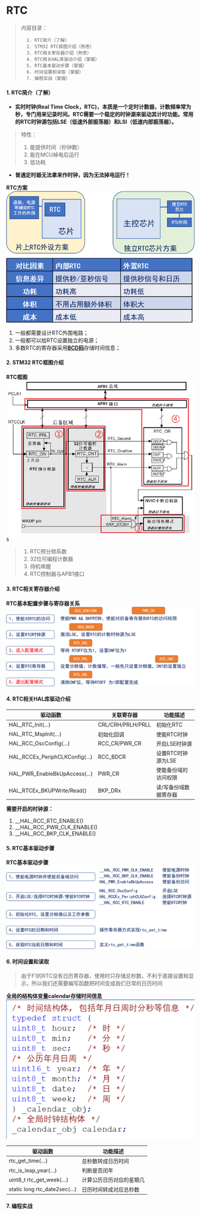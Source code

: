<!--
 * @Date: 2024-06-06
 * @LastEditors: GoKo-Son626
 * @LastEditTime: 2024-08-03
 * @FilePath: \STM32_Study\入门篇\12.RTC\RTC.md
 * @Description: 该模板为所有笔记模板
-->

# RTC

> 内容目录：
> 
>       1. RTC简介（了解）
>       2. STM32 RTC框图介绍（熟悉）
>       3. RTC相关寄存器介绍（熟悉）
>       4. RTC相关HAL库驱动介绍（掌握）
>       5. RTC基本驱动步骤（掌握）
>       6. 时间设置和读取（掌握）
>       7. 编程实战（掌握）


#### 1. RTC简介（了解）

- **实时时钟(Real Time Clock，RTC)，本质是一个定时计数器，计数频率常为秒，专门用来记录时间。RTC需要一个稳定的时钟源来驱动其计时功能。常用的RTC时钟源包括LSE（低速外部振荡器）和LSI（低速内部振荡器）。**
> 特性：
> 1. 能提供时间（秒钟数）
> 2. 能在MCU掉电后运行
> 3. 低功耗

- **普通定时器无法拿来作时钟，因为无法掉电运行！**

**RTC方案**
![RTC方案](Pictures/RTC方案.png)

1. 一般都需要设计RTC外围电路；
2. 一般都可以给RTC设置独立的电源；
3. 多数RTC的寄存器采用[**BCD码**](https://baike.baidu.com/item/BCD%E7%A0%81/826461?fr=aladdin)存储时间信息；

#### 2. STM32 RTC框图介绍

**RTC框图**
![RTC框图](Pictures/RTC框图.png)
s
> 1. RTC预分频系数
> 2. 32位可编程计数器
> 3. 待机唤醒
> 4. RTC控制器与APB1接口

#### 3. RTC相关寄存器介绍

**RTC基本配置步骤与寄存器关系**
![RTC基本配置步骤与寄存器关系](Pictures/RTC基本配置步骤与寄存器关系.png)

#### 4. RTC相关HAL库驱动介绍

| 驱动函数                       | 关联寄存器        | 功能描述              |
| ------------------------------ | ----------------- | --------------------- |
| HAL_RTC_Init(...)              | CRL/CRH/PRLH/PRLL | 初始化RTC             |
| HAL_RTC_MspInit(…)             | 初始化回调        | 使能RTC时钟           |
| HAL_RCC_OscConfig(…)           | RCC_CR/PWR_CR     | 开启LSE时钟源         |
| HAL_RCCEx_PeriphCLKConfig(...) | RCC_BDCR          | 设置RTC时钟源为LSE    |
| HAL_PWR_EnableBkUpAccess(...)  | PWR_CR            | 使能备份域的访问权限  |
| HAL_RTCEx_BKUPWrite/Read()     | BKP_DRx           | 读/写备份域数据寄存器 |

**需要开启的时钟源：**
1. __HAL_RCC_RTC_ENABLE()
2. __HAL_RCC_PWR_CLK_ENABLE()
3. __HAL_RCC_BKP_CLK_ENABLE()

#### 5. RTC基本驱动步骤

**RTC基本驱动步骤**
![RTC基本驱动步骤](Pictures/RTC基本驱动步骤.png)

#### 6. 时间设置和读取

> 由于F1的RTC没有日历寄存器，使用时只存储总秒数，不利于直接设置和显示，所以我们还需要编写函数把时间变成我们日常的日历时间

**全局的结构体变量calendar存储时间信息**
![全局的结构体变量calendar存储时间信息](Pictures/全局的结构体变量calendar存储时间信息.png)

| 驱动函数                    | 功能描述                 |
| --------------------------- | ------------------------ |
| rtc_get_time(…)             | 总秒数转成日历时间       |
| rtc_is_leap_year(…)         | 判断是否闰年             |
| uint8_t rtc_get_week(…)     | 计算公历日历对应的星期几 |
| static long rtc_date2sec(…) | 日历时间转成对应总秒数   |


#### 7. 编程实战

